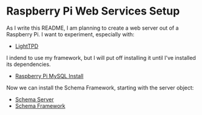 # Raspberry Pi Web Services Setup

As I write this README, I am planning to create a web
server out of a Raspberry Pi.  I want to experiment,
especially with:

- [LightTPD](https://www.lighttpd.net/)

I indend to use my framework, but I will put off installing
it until I've installed its dependencies.

- [Raspberry Pi MySQL Install](https://pimylifeup.com/raspberry-pi-mysql)


Now we can install the Schema Framework, starting with the
server object:

- [Schema Server](https://www.github.com/cjungmann/SchemaServer.git)
- [Schema Framework](https://www.github.com/cjungmann/schemafw.git)

